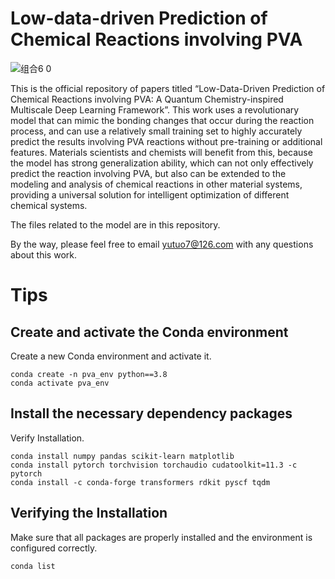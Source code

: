 # Low-data-driven Prediction of Chemical Reactions involving PVA
![组合6 0](https://github.com/user-attachments/assets/6861f1ac-ee3a-49e1-b544-e2b26e600722)

This is the official repository of papers titled “Low-Data-Driven Prediction of Chemical Reactions involving PVA: A Quantum Chemistry-inspired Multiscale Deep Learning Framework”. This work uses a revolutionary model that can mimic the bonding changes that occur during the reaction process, and can use a relatively small training set to highly accurately predict the results involving PVA reactions without pre-training or additional features. Materials scientists and chemists will benefit from this, because the model has strong generalization ability, which can not only effectively predict the reaction involving PVA, but also can be extended to the modeling and analysis of chemical reactions in other material systems, providing a universal solution for intelligent optimization of different chemical systems. 
 
The files related to the model are in this repository.

By the way, please feel free to email yutuo7@126.com with any questions about this work.

# Tips
## Create and activate the Conda environment
Create a new Conda environment and activate it.
```
conda create -n pva_env python==3.8
conda activate pva_env
```
## Install the necessary dependency packages
Verify Installation.
```
conda install numpy pandas scikit-learn matplotlib
conda install pytorch torchvision torchaudio cudatoolkit=11.3 -c pytorch
conda install -c conda-forge transformers rdkit pyscf tqdm
```
## Verifying the Installation
Make sure that all packages are properly installed and the environment is configured correctly.
```
conda list
```

